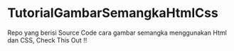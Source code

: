 # TutorialGambarSemangkaHtmlCss
Repo yang berisi Source Code cara gambar semangka menggunakan Html dan CSS, Check This Out !!
